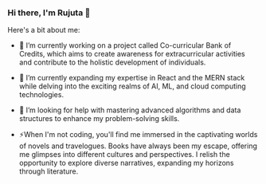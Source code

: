 ### Hi there, I'm Rujuta 👋
Here's a bit about me:

-   🔭 I’m currently working on a project called Co-curricular Bank of Credits, which aims to create awareness for extracurricular activities and contribute to the holistic development of individuals.
  
-   🌱 I’m currently expanding my expertise in React and the MERN stack while delving into the exciting realms of AI, ML, and cloud computing technologies.
  
-   🤔 I’m looking for help with mastering advanced algorithms and data structures to enhance my problem-solving skills.
  
- ⚡When I'm not coding, you'll find me immersed in the captivating worlds of novels and travelogues. Books have always been my escape, offering me glimpses into different cultures and perspectives. I relish the opportunity to explore diverse narratives, expanding my horizons through literature.
